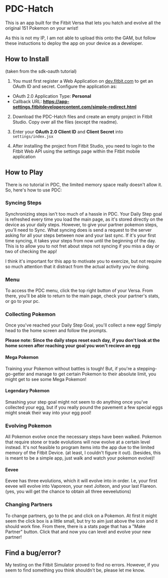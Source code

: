 # PDC-Hatch
This is an app built for the Fitbit Versa that lets you hatch and evolve all the original 151 Pokemon on your wrist!

As this is not my IP, I am not able to upload this onto the GAM, but follow these instuctions to deploy the app on your device as a developer.

## How to Install
(taken from the sdk-oauth tutorial)

1. You must first register a Web Application on
   [dev.fitbit.com](https://dev.fitbit.com/apps/new) to get an OAuth ID and
   secret. Configure the application as:

- OAuth 2.0 Application Type: **Personal**
- Callback URL:
  **https://app-settings.fitbitdevelopercontent.com/simple-redirect.html**
  
2. Download the PDC-Hatch files and create an empty project in Fitbit Studio. Copy over all the files (except the readme).

2. Enter your **OAuth 2.0 Client ID** and **Client Secret** into
   `settings/index.jsx`

3. After installing the project from Fitbit Studio, you need to login to the
   Fitbit Web API using the settings page within the Fitbit mobile application

## How to Play
There is no tutorial in PDC, the limited memory space really doesn't allow it. So, here's how to use PDC:

### Syncing Steps

Synchronizing steps isn't too much of a hassle in PDC. 
Your Daily Step goal is refreshed every time you load the main page, as it's stored directly on the device as your daily steps.
However, to give your partner pokemon steps, you'll need to Sync. What syncing does is send a request to the server asking for all your steps between now and your last sync. 
If it's your first time syncing, it takes your steps from now until the beginning of the day. This is to allow you to not fret about steps not syncing if you miss a day or two of checking the app!

I think it's important for this app to motivate you to exercize, but not require so much attention that it distract from the actual activity you're doing.

### Menu

To access the PDC menu, click the top right button of your Versa. From there, you'll be able to return to the main page, check your partner's stats, or go to your pc.

### Collecting Pokemon

Once you've reached your Daily Step Goal, you'll collect a new egg! Simply head to the home screen and follow the prompts.

**Please note: Since the daily steps reset each day, if you don't look at the home screen after reaching your goal you won't recieve an egg**

#### Mega Pokemon

Training your Pokemon without battles is tough! But, if you're a stepping-go-getter and manage to get certain Pokemon to their absolute limit, you might get to see some Mega Pokemon!

#### Legendary Pokemon

Smashing your step goal might not seem to do anything once you've collected your egg, but if you really pound the pavement a few special eggs might sneak their way into your egg pool!

### Evolving Pokemon

All Pokemon evolve once the necessary steps have been walked. Pokemon that require stone or trade evolutions will now evolve at a certain level instead.
It's not feasible to program items into the app due to the limited memory of the Fitbit Device. (at least, I couldn't figure it out). (besides, this is meant to be a simple app, just walk and watch your pokemon evolve)!

#### Eevee

Eevee has three evolutions, which it will evolve into in order. I.e, your first eevee will evolve into Vaporeon, your next Jolteon, and your last Flareon.
(yes, you will get the chance to obtain all three eeveelutions)

### Changing Partners

To change partners, go to the pc and click on a Pokemon. At first it might seem the click box is a little small, but try to aim just above the icon and it should work fine.
From there, there is a stats page that has a "Make Partner" button. Click that and now you can level and evolve your new partner!

## Find a bug/error?

My testing on the Fitbit Simulator proved to find no errors. However, if you seem to find something you think shouldn't be, please let me know.
